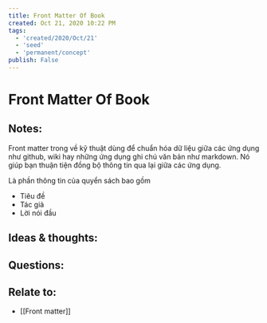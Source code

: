 ```yaml
---
title: Front Matter Of Book
created: Oct 21, 2020 10:22 PM
tags:
  - 'created/2020/Oct/21'
  - 'seed'
  - 'permanent/concept'
publish: False
---
```

# Front Matter Of Book

## Notes:
Front matter trong về kỹ thuật dùng để chuẩn hóa dữ liệu giữa các ứng dụng như github, wiki hay những ứng dụng ghi chú văn bản như markdown. Nó giúp bạn thuận tiện đồng bộ thông tin qua lại giữa các ứng dụng.

Là phần thông tin của quyển sách bao gồm
- Tiêu đề
- Tác giả
- Lời nói đầu

## Ideas & thoughts:

## Questions:

## Relate to:
- [[Front matter]]